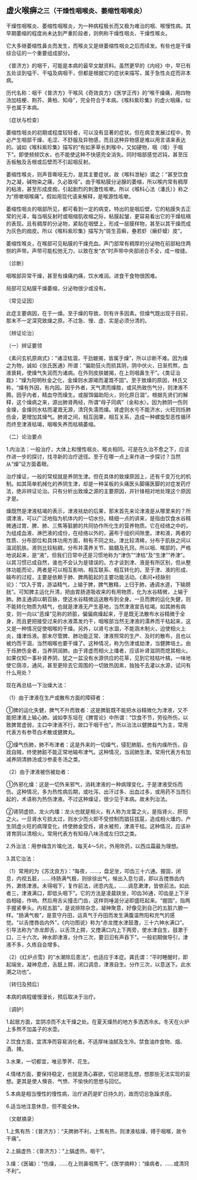 ## 虚火喉痹<small>之三（干燥性咽喉炎、萎缩性咽喉炎）</small>

干燥性咽喉炎、萎缩性咽喉炎，为一种病程极长而又极为难治的咽、喉慢性病。其早期萎缩的程度尚未达到严重阶段者，则例称干燥性咽炎、干燥性喉炎。

它大多继萎缩性鼻炎而发生，而喉炎又是继萎缩性咽炎之后而续发。有些也是干燥综合征的一个重要组成部分。

《普济方》的咽干，可能是本病的最早文献资料。虽然更早的《内经》中，早已有五处谈到嗌干、干嗌及病咽干，但都是根据它的症状来描写，属于急性炎症而非本病。

历代名称：咽干《普济方》干喉风《奇效良方》《医学正传》的“喉干燥痛，用四物汤加桔梗、荆芥、黄柏、知母”，完全符合于本病。《喉科紫珍集》的虚火咽痛，似乎也属于本病。

〔症状与检查〕

萎缩性咽炎的初期或程度较轻者，可以没有显著的症状。但在病变发展过程中，势必产生咽部干燥、毛涩、不舒服及异物感，而且这种异物感是难以用言语来表达的。诚如《喉科紫珍集》描写的“有如茅草长刺喉中，又如硬物，咽（噎）于咽下”。即使频频饮水，也不能使这种不快感完全消失。同时咽部感觉迟钝，甚至压舌板触及舌根或后壁而不引起咽反射。

萎缩性喉炎，则声音嘶哑无力，是其主要症状。故《喉科泄秘》谓之：“甚至饮食为之凝，碱物染之痛，久必致哑”。由于喉粘膜分泌腺的萎缩，所以喉内常有稠厚的粘液，甚至形成皮痂，引起剧烈的刺激性咳嗽。所以《喉科心法（潘氏）》称之为“痨嗽咽喉痛”。假如用现代语来解释，是喉源性咳嗽。

萎缩性咽炎的咽部所见，都可看到一定的病变。特出的是咽后壁，它的粘膜失去正常的光泽，每当咽反射时或咽缩肌收缩之际，粘膜起皱，更容易看出它的干燥枯槁的表现。且有稠厚的分泌物，紧贴在咽壁上，形成一层膜样物，甚至以其干燥而成为灰色的痂皮。所以《喉科紫珍集》描写为“斑生苔癣，壘若虾（癞虾蟆）皮”。

萎缩性喉炎，在喉部可见粘膜的干燥充血。声门部常有稠厚的分泌物在前部粘住两侧的声带。声带可能松弛无力，以致在发“衣”时声带中央部闭合不全，成一梭缝。

〔诊断〕

咽喉部异常干燥，甚至有燥痛灼痛，饮水难润。进食干食物很困难。

局部可见粘膜干燥萎缩，分泌物很少或没有。

〔常见证因〕

此症主要病因，在于一燥。至于燥的导致，则有许多因素。但燥气既出现于目前，那末不一定深究致燥之原。不过急、慢、虚、实是必须分清的。

〔辨证论治〕

（一）辨证要领

《素问玄机原病式》：“诸涩枯涸，干劲皴揭，皆属于燥”，所以诊断不难。因为燥之为物，诚如《张氏医通》所谓：“偏助狂火而损其阴，阴中伏火，日渐煎熬，血液衰耗，使燥气失润而为诸病。在外则皮肤皴揭，在上则咽鼻生干”。《类证治裁》：“燥为阳明秋金之化，金燥则水源竭而灌溉不固”。至于致燥的原因，林氏又称，“燥有外因，有内因。因乎外者，天气肃而燥胜，或风热致伤气分，则津液不腾。因乎内者，精血夺而燥生。或服饵偏助阳火，则化原日涸”。根据先贤们的解释，这个燥病之来，源出肺肾两经，所谓“母子同病”（金和水）。因为肺阴一伤则金燥，金燥则水枯而灌溉无源，清窍失濡而燥。肾虚则水亏不能济水，火旺则烁肺伤金，更增加其燥气。肺肾之间，相互因果，相互关系，造成一种螺旋型恶性循环而终至津液枯竭，咽喉失养而枯槁萎缩。

（二）论治要点

1.内治法：一般治疗，大体上和慢性咽炎、喉炎相同。可是在久治不愈之下，应该作进一步的探讨，找寻新的治疗途径。至于在哪一点上来作进一步探讨？当然从“燥”证方面着眼。

治疗燥证，一般的常规就是养阴生津。但在具体的致燥原因上，还有千变万化的机制。如其简单机械化的养阴生津，却是一种呆板的头痛医头脚痛医脚的对症发药疗法，绝非辨证论治。只有分析出致燥之源的主要原因，并针锋相对地处理这个原因才是。

燥既然是津液枯竭的表示，津液袪劫的后果，那末首先来论津液是从哪里来的？所谓津液，可以广泛地指为机体内的一切水份。精细一点的讲来，是指由饮食水谷精微通过胃、脾、肺、三焦等脏腑的共同协作所化生的营养物质。它在经络之中的，为组成血液、淋巴液的成份，在经络以外的，遍布于组织间隙里。津和液，两者的性质、分布部位和具体功用方面，稍有不同之处。津比较清稀，分布于肌肤之间以温润肌肤。液则比较粘稠，分布并濡养关节、脑髓及孔窍。所以咽、喉部的，严格地说起来，是“液”，但我们日常中还是习惯地称为“津伤”“津枯”及“生津”“养津”。以其习惯已成自然，谁也不会认为是错误的。方才谈到津、液是有所区别，但从整体功能而论，两者是可以相互影响、相互联系、相互转化的。至于津、液的形成、输布的过程，主要是依赖于肺、脾两脏起的主要功能活动。《素问•经脉别论》：“饮入于胃，游溢精气，上输于脾，脾气散精，上归于肺，通调水道，下输膀胱”。可知脾主运化升清，把由胃肠道吸收来的有用物质，化为水谷精微，上输于肺。肺主通调以朝百脉，使这水谷精微运送散布到全身。一旦而脾的运化失健，则不能转化物质为精气，也就是津液无产生基地，当然津液宣告枯竭。如其肺有病变，则一向以“恶燥”见称的娇脏，偏偏病燥起来，于是既无法散布水谷精微于全身，而且更把接受过来的水液蒸发灼干，咽喉部当然无津液的濡养而干枯起来，这又是一种情况促使咽喉的干燥。另外，以肾亏水涸，不能涵木制火，迫使相火上炎，燔津烁液。那末尽管脾、肺功能正常、津液照常的生产、及时的散布，且也以被灼而干涸，当然咽喉也要干燥了。这种情况，称为伤津或劫津，当健脾培土。由于烁肺伤金者，当养阴润肺。由于肾虚而相火上燔者，应该补肾滋阴而熄其相火。如果仅知一事补肾养阴，犹之一盆没有水源供应的花草，见到它枝枯叶槁，一味地使它荫凉，通风，甚至更除去它周围的一切致热因素，独独不去灌以水源，试问有什么用处？

现在再总结一下治燥大法：

（1）由于津液在生产或散布方面的障碍者：

①脾的运化失健，脾气不升而致者：这是脾脏既不能把水谷精微化为津液，又不能把津液上输心肺。诚如李东垣在《脾胃论》中所谓：“饮食不节，劳役所伤，以致脾胃虚弱，主口中津液不行，故口干咽干也”。所以治法以健脾益气为主，常用代表方有参苓白术散或健脾丸。

②燥气伤肺，肺不布津者：这是外来的一切燥气，侵犯肺脏。也有内燥所伤，自戕自贼，终使肺脏不能正常地输布津气。这种情况，当润肺生津。常用代表方有加减养阴清肺汤或沙参麦冬汤之类。

（2）由于津液被伤被劫者：

①外邪化燥：这是一切外来邪气，消耗津液的一种病理变化，于是津液受烁而伤。这种情况，多为热性病后期，或吐泻、出汗过多、出血过多，或用药不当而引起的，术语称为热伤津液。不过这种燥证，很少见于本病。故未列治法。

②肾阴虚损，龙火内燔：龙火也就是相火，有人称为龙雷之火，是指肾火、肝阳之火。一旦肾水亏损太过，则水少而火即不受控制而猖狂拔扈，造成相火燔灼，产生阴虚火旺的病理变化，终使肺金受烁，肾水被煎，津液干枯。这种情况，应该补肾育阴以清相火。常用代表方有知母八味汤或左归饮之类。

2.外治法：用参梅含片噙化法，每天4〜5片。外用吹药，以西瓜霜最为理想。

3.其它治法：

（1）常用的为《苏沈良方》：“每夜，……，盘足坐，叩齿三十六通。握固，闭息，内视五脏，……待肠满气极，则徐徐出气，候出入息匀调，即以舌搅唇齿内外，漱练津液。未得咽下，复作前法，闭息内乱，……调息漱津，皆依前法。如此者三，津液满口，即低头咽下”。它的方法是凌晨趺坐，叩齿36通，叩齿是上下牙齿相碰，作响。然后用舌尖撞击门齿，这样则唾涎分泌即盛旺起来。“握固”，指两手握紧拳头。内视五脏”，是说排除杂念，凝神聚意，好像见到自己的五脏六腑一样。“肠满气极”，是意守丹田，运真气于丹田而发生满腹温煦阳和充气的感觉。“以舌搅唇齿内外”，《内功图说》称为“赤龙搅水津鼓激，三十六神水满口”。引导法称为“赤龙即舌，以舌顶上腭，又搅满口内上下两旁，使水津自生，鼓漱于口，三十六次。神水即津液，分作三次，要汩汩有声吞下”。一般初期做导引，津液不多，久练自会增多。

（2）《红炉点雪》的“水潮除后患法”，也适应于本症。龚氏谓：“平时睡醒时，即起端坐，凝神息虑，舌舐上腭，闭口调息，津液自生。分作三次，以意送下。此水潮之功也”。

〔转归及预后〕

本病的病程缓慢漫长，预后取决于治疗。

〔调护〕

1.起居方面，宜阴凉而不太干燥之处。在夏天燥热的地方多洒洒冷水。冬天在火炉上多熬不加盖子的水壶。

2.饮食方面，宜清净而容易消化者。不适厚味油腻及生冷。禁食油炸食物、烟、酒、辣。

3.水果，一切都宜，唯忌荸荠、花生。

4.情绪方面，要保持稳定，也就是清心寡欲，切忌胡思乱想，想那些无法实现的妄想。更其是使人懊丧、气愤、不愉快的思想与回忆。

5.本病是相当慢性的慢性病，治疗进药是旷日持久的，故而切忌急躁求痊。

6.适当地注意休息，但不能全休。

〔文献摘录〕

1.上焦有热：《普济方》：“夫脾肺不利，上焦有热，则津液枯燥，搏于咽喉，故令干痛”。

2.上膈虚热：《普济方》：“上膈虚热，咽干”。

3.燥：《医碥》：“伤燥，……在上则鼻咽焦干”。《医学摘粹》：“燥病者，……或清窍不利”。
